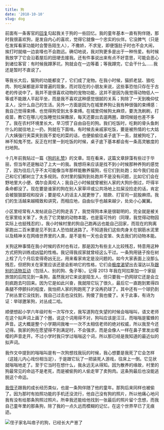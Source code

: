 ```yaml
---
title: 狗
date: '2018-10-10'
slug: dog
---
```


前面有一条客官的[回复](/cn/2018/10/fence-lawn/#comment-4138805011)勾起我关于狗的一些回忆。我的童年基本一直有狗伴随，那时我很喜欢狗，是发自内心的喜欢，觉得它就像一个忠实的伙伴。它没脾气（只是在发挥看家功能时会警告陌生人），不撒娇，不求宠，即便饿肚子时也不会大闹，挨打时就缩一边哀嚎也不会跑远。确切地说，我对狗更多是出于一种怜爱。有时候我放学了它会沿着屋后的田埂去接我。还有件事说出来有点不好意思，可能会恶心到诸位客官：有时候我蹲茅坑，狗就会在一边等着；等我蹲完，它会干什么……我还是暂时不直说了。

等我长大后，猫狗的功能都变了，它们成了宠物。在我小时候，猫抓老鼠、狼吃肉、狗吃屎都是非常普遍的现象，而对现在的小朋友来说，这些事恐怕只存在于古老的传说中了。我并不是很喜欢动物的宠物功能，这并不是因为我觉得动物低人一等或不能跟人平起平坐，而是我不喜欢这种感觉很腻的关系；狗除了一天到晚仰仗主人，没什么自己的生活。另外一方面是因为在城里养狗让我有种很强的束缚感：我自己觉得束缚、也觉得狗受到太多束缚。在城里伺候狗太麻烦，要洗洗刷刷，打疫苗，教它在哪儿吃饭睡觉拉屎撒尿，每天还要出去遛两圈，跟伺候娃也差不多了。我在农村环境里长大，早习惯了自由自在的狗。我们吃饭时，吃剩的骨头鱼刺什么的就往地上一扔，狗就在下面啃。有时候去亲戚家吃饭，要是被热情的七大姑八大姨强行夹菜夹到我不爱吃的菜的话，也便偷偷往桌子底下一丢，就被狗吃了，神不知鬼不觉。反正在村里一到吃饭的时候，桌子底下基本都会有一条高灵敏度的扫地狗。

十几年前我贴过一篇《[狗的礼赞](/cn/2005/01/eulogy-of-the-dog/)》的文章。现在看来，这篇文章辞藻有些过于华丽，但当年还是触动了上大一的我。我想将来应该是找不到小时候那种养狗的感觉了，因为往后几乎不太可能像当年那样能散养猫狗，任它们到处跑；如今我们给自己和它们都树立了太多规则。农村里的猫狗到处跑并不是没有问题，比如它们会在野地里大小便、偶尔会真咬人；我自己小时候就曾被别人家的大狗扑倒过，吓得半条命都没了。现在要是谁家的狗在别人家草坪或公共场地上拉屎没捡走的话，肯定会被狠狠鄙视和投诉；要是咬人的话主人就更惨了，赔款、打官司一屁股麻烦。我们的生活越来越精致和讲究，而相应地，自由似乎也越来越少，处处小心翼翼。

小区里经常有人发帖说自己的狗走丢了，我觉得狗本来是很聪明的，完全就是被关在家里给关笨了，失去了它灵敏的动物本能，也是蛮可怜的（同理，我觉得动物园实际上也挺残忍的）。我小时候村里的狗自己跑再远也能自己回家，而现在的狗离家跑出二百米要是见不到主人恐怕就迷路了。不知道我们这些肉身关在钢筋水泥里以及精神关在网络世界里的人类，是不是有一天也会变笨、失去我们的动物本能。

关狗这种事情在我小时候的农村也有过，那是因为有些主人比较残忍，特意用这种方式把狗训练成凶猛的性格。我记得我叔家就曾经这么干过。一条狗用链子拴在树上栓了几个月后变得奇凶无比，用来看家肯定是没问题的。如今大家表面上没那么残忍，但把狗关在家里应该还是会影响它的性格，它们会[极度渴望](https://tw.com/dog_rates/status/1054404072164548611)出去溜达以及[跟别的活物互动](https://tw.com/anne_theriault/status/1057770359573962752)（包括人、别的狗、兔子等）。记得 2013 年我在阿拉斯加一个家庭旅馆的后院见到一条狗，虽然我对它来说是陌生人，但只要我一扔网球它还是会立刻疯跑去叼回来。因为它是如此兴奋，我就陪它玩了很久，最后它一直跑到累得四条腿不停颤抖的程度，我怕把人家的狗跑死了才没再扔球了。其中还有一个球扔到了树丛里它没找到，我自己过去也没找到，狗傻了我也傻了。关于此事，有诗为证：举球邀笨狗，对丛成二哈。

顺便想起小学六年级时有一次写作文，我写道狗在失望的时候会嗡嗡叫，语文老师在这个拟声词上画了个圈，说这个词用得不对，狗叫应该是汪汪，而嗡嗡是蜜蜂的声音。这大概是整个小学期间我唯一一次不太相信老师的绝对权威，所以我至今还记得。我家的狗在愿望得不到满足时，不会强求，而是会像人一样在鼻子里发出嘤嘤的声音走开。不过小学时我只学过嗡嗡这个词，所以那已经是我知道的最近似的拟声词。

我作文中提到的嗡嗡叫是有一次狗想找我玩的时候，我心想要是我死了它会怎样（这娃儿内心戏份相当足），于是跟它玩了一把装死人游戏，往床上一倒。它见状就嗡嗡地走了。至于它当时在想什么，我永远无从得知。因为散养的缘故，村里的狗最常见的命运不是老死，而是被偷狗的人偷走宰了卖狗肉。这条狗最后也没能逃脱这个命运。

[我侄子](/cn/2008/03/bitter-life/)跟我的成长经历类似，也是一条狗伴随了他的童年。那狗后来同样也被偷了。因为那时有拍照功能的手机还没流行，他自己没有狗的照片，所以他痛心地问我有没有给那条狗照过照片。所幸我还能给他找到一张最后的照片留个念想，而我自己童年里的那条狗，除了我的一点久远而模糊的记忆，在这个世界早已了无痕迹。

![侄子家名叫痞子的狗，已经长大产崽了](https://user-images.githubusercontent.com/163582/46882149-3abd8700-ce13-11e8-855e-1b21fe4d2168.jpg)
